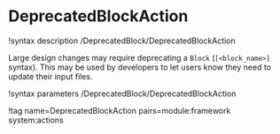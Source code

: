 # DeprecatedBlockAction

!syntax description /DeprecatedBlock/DeprecatedBlockAction

Large design changes may require deprecating a `Block` (`[<block_name>]` syntax). This may
be used by developers to let users know they need to update their input files.

!syntax parameters /DeprecatedBlock/DeprecatedBlockAction

!tag name=DeprecatedBlockAction pairs=module:framework system:actions
